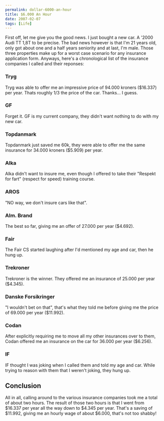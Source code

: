 ```yaml
---
permalink: dollar-6000-an-hour
title: $6.000 An Hour
date: 2007-02-07
tags: [Life]
---
```

First off, let me give you the good news. I just bought a new car. A '2000 Audi TT 1,8T to be precise. The bad news however is that I'm 21 years old, only got about one and a half years seniority and at last, I'm male. Those three properties make up for a worst case scenario for any insurance application form. Anyways, here's a chronological list of the insurance companies I called and their reponses:

<!-- more -->

### Tryg

Tryg was able to offer me an impressive price of 94.000 kroners ($16.337) per year. Thats roughly 1/3 the price of the car. Thanks... I guess.

### GF

Forget it. GF is my current company, they didn't want nothing to do with my new car.

### Topdanmark

Topdanmark just saved me 60k, they were able to offer me the same insurance for 34.000 kroners ($5.909) per year.

### Alka

Alka didn't want to insure me, even though I offered to take their "Respekt for fart" (respect for speed) training course.

### AROS

"NO way, we don't insure cars like that".

### Alm. Brand

The best so far, giving me an offer of 27.000 per year ($4.692).

### Fair

The Fair CS started laughing after I'd mentioned my age and car, then he hung up.

### Trekroner

Trekroner is the winner. They offered me an insurance of 25.000 per year ($4.345).

### Danske Forsikringer

"I wouldn't bet on that", that's what they told me before giving me the price of 69.000 per year ($11.992).

### Codan

After explicitly requiring me to move all my other insurances over to them, Codan offered me an insurance on the car for 36.000 per year ($6.256).

### IF

IF thought I was joking when I called them and told my age and car. While trying to reason with them that I weren't joking, they hung up.

## Conclusion

All in all, calling around to the various insurance companies took me a total of about two hours. The result of those two hours is that I went from $16.337 per year all the way down to $4.345 per year. That's a saving of $11.992, giving me an hourly wage of about $6.000, that's not too shabby!
